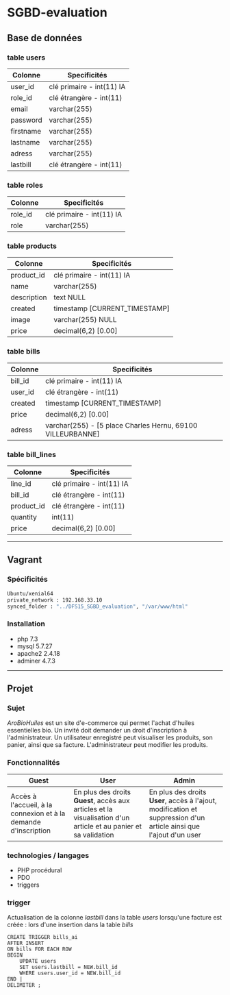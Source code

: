 # SGBD-evaluation


## Base de données

### table users
| Colonne | Specificités |
| ------- | ------------ |
| user_id | clé primaire - int(11) IA |
| role_id | clé étrangère - int(11) |
| email | varchar(255) |
| password | varchar(255) |
| firstname | varchar(255) |
| lastname | varchar(255) |
| adress | varchar(255) |
| lastbill | clé étrangère - int(11) |

### table roles
| Colonne | Specificités |
| ------- | ------------ |
| role_id | clé primaire -  int(11) IA |
| role | varchar(255) |

### table products
| Colonne | Specificités |
| ------- | ------------ |
| product_id | clé primaire - int(11) IA |
| name | varchar(255) |
| description | text NULL |
| created | timestamp [CURRENT_TIMESTAMP] |
| image | varchar(255) NULL |
| price | decimal(6,2) [0.00] |

### table bills
| Colonne | Specificités |
| ------- | ------------ |
| bill_id | clé primaire - int(11) IA |
| user_id | clé étrangère - int(11) |
| created | timestamp [CURRENT_TIMESTAMP] |
| price | decimal(6,2) [0.00] |
| adress | varchar(255) - [5 place Charles Hernu, 69100 VILLEURBANNE] |

### table bill_lines
| Colonne | Specificités |
| ------- | ------------ |
| line_id | clé primaire - int(11) IA |
| bill_id | clé étrangère - int(11) |
| product_id | clé étrangère - int(11) |
| quantity | int(11) |
| price | decimal(6,2) [0.00] |
----

## Vagrant

### Spécificités
```sh
Ubuntu/xenial64
private_network : 192.168.33.10
synced_folder : "../DFS15_SGBD_evaluation", "/var/www/html"
```

### Installation
- php 7.3
- mysql 5.7.27
- apache2 2.4.18
- adminer 4.7.3
----

## Projet

### Sujet
*AroBioHuiles* est un site d'e-commerce qui permet l'achat d'huiles essentielles bio.
Un invité doit demander un droit d'inscription à l'administrateur. Un utilisateur enregistré peut visualiser les produits, son panier, ainsi que sa facture. L'administrateur peut modifier les produits.

### Fonctionnalités
| Guest | User | Admin |
| ----- | ---- | ----- |
| Accès à l'accueil, à la connexion et à la demande d'inscription | En plus des droits **Guest**, accès aux articles et la visualisation d'un article et au panier et sa validation | En plus des droits **User**, accès à l'ajout, modification et suppression d'un article ainsi que l'ajout d'un user |


### technologies / langages
- PHP procédural
- PDO
- triggers

### trigger
Actualisation de la colonne *lastbill* dans la table *users* lorsqu'une facture est créée : lors d'une insertion dans la table *bills*
```mysql
CREATE TRIGGER bills_ai
AFTER INSERT
ON bills FOR EACH ROW
BEGIN
    UPDATE users
    SET users.lastbill = NEW.bill_id
    WHERE users.user_id = NEW.bill_id
END |
DELIMITER ;
```